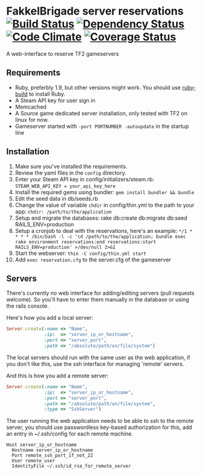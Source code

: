 # FakkelBrigade server reservations [![Build Status](https://secure.travis-ci.org/Arie/serveme.png)](http://travis-ci.org/Arie/serveme) [![Dependency Status](https://gemnasium.com/Arie/serveme.png)](https://gemnasium.com/Arie/serveme) [![Code Climate](https://codeclimate.com/github/Arie/serveme.png)](https://codeclimate.com/github/Arie/serveme) [![Coverage Status](https://coveralls.io/repos/Arie/serveme/badge.png?branch=master)](https://coveralls.io/r/Arie/serveme)

A web-interface to reserve TF2 gameservers

## Requirements

* Ruby, preferbly 1.9, but other versions might work. You should use [ruby-build](https://github.com/sstephenson/ruby-build/) to install Ruby.
* A Steam API key for user sign in
* Memcached
* A Source game dedicated server installation, only tested with TF2 on linux for now.
* Gameserver started with `-port PORTNUMBER -autoupdate` in the startup line

## Installation
1. Make sure you've installed the requirements.
2. Review the yaml files in the `config` directory.
3. Enter your Steam API key in config/initializers/steam.rb: `STEAM_WEB_API_KEY = your_api_key_here`
4. Install the required gems using bundler: `gem install bundler && bundle`
5. Edit the seed data in db/seeds.rb
6. Change the value of variable `chdir` in config/thin.yml to the path to your app: `chdir: /path/to/the/application`
7. Setup and migrate the databases: rake db:create db:migrate db:seed RAILS_ENV=production
8. Setup a cronjob to deal with the reservations, here's an example: `*/1 * * * * /bin/bash -l -c 'cd /path/to/the/application; bundle exec rake environment reservations:end reservations:start RAILS_ENV=production' >/dev/null 2>&1`
9. Start the webserver: `thin -C config/thin.yml start`
10. Add `exec reservation.cfg` to the server.cfg of the gameserver


## Servers
There's currently no web interface for adding/editing servers (pull requests welcome). So you'll have to enter them manually in the database or using the rails console.

Here's how you add a local server:
```ruby
Server.create(:name => "Name",
              :ip:  => "server_ip_or_hostname",
              :port => "server_port",
              :path => "/absolute/path/on/file/system")
```
The local servers should run with the same user as the web application, if you don't like this, use the ssh interface for managing 'remote' servers.

And this is how you add a remote server:

```ruby
Server.create(:name => "Name",
              :ip:  => "server_ip_or_hostname",
              :port => "server_port",
              :path => "/absolute/path/on/file/system",
              :type => "SshServer")
```

The user running the web application needs to be able to ssh to the remote server, you should use passwordless key-based authorization for this, add an entry in ~/.ssh/config for each remote machine. 
```
Host server_ip_or_hostname
  Hostname server_ip_or_hostname
  Port remote_ssh_port_if_not_22
  User remote_user
  IdentityFile ~/.ssh/id_rsa_for_remote_server
```
